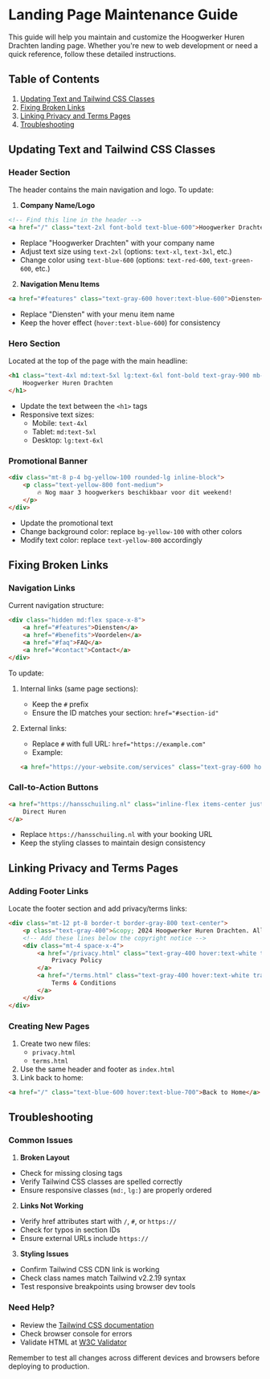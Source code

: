 # Landing Page Maintenance Guide

This guide will help you maintain and customize the Hoogwerker Huren Drachten landing page. Whether you're new to web development or need a quick reference, follow these detailed instructions.

## Table of Contents
1. [Updating Text and Tailwind CSS Classes](#updating-text-and-tailwind-css-classes)
2. [Fixing Broken Links](#fixing-broken-links)
3. [Linking Privacy and Terms Pages](#linking-privacy-and-terms-pages)
4. [Troubleshooting](#troubleshooting)

## Updating Text and Tailwind CSS Classes

### Header Section
The header contains the main navigation and logo. To update:

1. **Company Name/Logo**
```html
<!-- Find this line in the header -->
<a href="/" class="text-2xl font-bold text-blue-600">Hoogwerker Drachten</a>
```
- Replace "Hoogwerker Drachten" with your company name
- Adjust text size using `text-2xl` (options: `text-xl`, `text-3xl`, etc.)
- Change color using `text-blue-600` (options: `text-red-600`, `text-green-600`, etc.)

2. **Navigation Menu Items**
```html
<a href="#features" class="text-gray-600 hover:text-blue-600">Diensten</a>
```
- Replace "Diensten" with your menu item name
- Keep the hover effect (`hover:text-blue-600`) for consistency

### Hero Section
Located at the top of the page with the main headline:

```html
<h1 class="text-4xl md:text-5xl lg:text-6xl font-bold text-gray-900 mb-6">
    Hoogwerker Huren Drachten
</h1>
```
- Update the text between the `<h1>` tags
- Responsive text sizes:
  - Mobile: `text-4xl`
  - Tablet: `md:text-5xl`
  - Desktop: `lg:text-6xl`

### Promotional Banner
```html
<div class="mt-8 p-4 bg-yellow-100 rounded-lg inline-block">
    <p class="text-yellow-800 font-medium">
        🔥 Nog maar 3 hoogwerkers beschikbaar voor dit weekend!
    </p>
</div>
```
- Update the promotional text
- Change background color: replace `bg-yellow-100` with other colors
- Modify text color: replace `text-yellow-800` accordingly

## Fixing Broken Links

### Navigation Links
Current navigation structure:
```html
<div class="hidden md:flex space-x-8">
    <a href="#features">Diensten</a>
    <a href="#benefits">Voordelen</a>
    <a href="#faq">FAQ</a>
    <a href="#contact">Contact</a>
</div>
```

To update:
1. Internal links (same page sections):
   - Keep the `#` prefix
   - Ensure the ID matches your section: `href="#section-id"`

2. External links:
   - Replace `#` with full URL: `href="https://example.com"`
   - Example:
   ```html
   <a href="https://your-website.com/services" class="text-gray-600 hover:text-blue-600">
   ```

### Call-to-Action Buttons
```html
<a href="https://hansschuiling.nl" class="inline-flex items-center justify-center px-8 py-4 text-lg">
    Direct Huren
</a>
```
- Replace `https://hansschuiling.nl` with your booking URL
- Keep the styling classes to maintain design consistency

## Linking Privacy and Terms Pages

### Adding Footer Links
Locate the footer section and add privacy/terms links:

```html
<div class="mt-12 pt-8 border-t border-gray-800 text-center">
    <p class="text-gray-400">&copy; 2024 Hoogwerker Huren Drachten. Alle rechten voorbehouden.</p>
    <!-- Add these lines below the copyright notice -->
    <div class="mt-4 space-x-4">
        <a href="/privacy.html" class="text-gray-400 hover:text-white transition-colors duration-300">
            Privacy Policy
        </a>
        <a href="/terms.html" class="text-gray-400 hover:text-white transition-colors duration-300">
            Terms & Conditions
        </a>
    </div>
</div>
```

### Creating New Pages
1. Create two new files:
   - `privacy.html`
   - `terms.html`
2. Use the same header and footer as `index.html`
3. Link back to home:
```html
<a href="/" class="text-blue-600 hover:text-blue-700">Back to Home</a>
```

## Troubleshooting

### Common Issues

1. **Broken Layout**
- Check for missing closing tags
- Verify Tailwind CSS classes are spelled correctly
- Ensure responsive classes (`md:`, `lg:`) are properly ordered

2. **Links Not Working**
- Verify href attributes start with `/`, `#`, or `https://`
- Check for typos in section IDs
- Ensure external URLs include `https://`

3. **Styling Issues**
- Confirm Tailwind CSS CDN link is working
- Check class names match Tailwind v2.2.19 syntax
- Test responsive breakpoints using browser dev tools

### Need Help?
- Review the [Tailwind CSS documentation](https://v2.tailwindcss.com/docs)
- Check browser console for errors
- Validate HTML at [W3C Validator](https://validator.w3.org/)

Remember to test all changes across different devices and browsers before deploying to production.